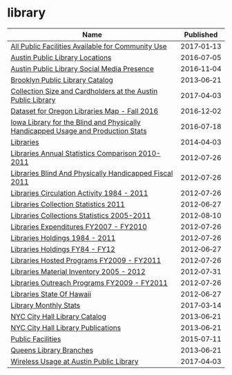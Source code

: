 # library

Name | Published
---- | ---------
[All Public Facilities Available for Community Use](../datasets/mhkm-fwjj.md) | 2017&#x2011;01&#x2011;13
[Austin Public Library Locations](../datasets/tc36-hn4j.md) | 2016&#x2011;07&#x2011;05
[Austin Public Library Social Media Presence](../datasets/qunj-fzvx.md) | 2016&#x2011;11&#x2011;04
[Brooklyn Public Library Catalog](../datasets/ym2h-u9dt.md) | 2013&#x2011;06&#x2011;21
[Collection Size and Cardholders at the Austin Public Library](../datasets/krg6-2bs5.md) | 2017&#x2011;04&#x2011;03
[Dataset for Oregon Libraries Map - Fall 2016](../datasets/wzga-5zdi.md) | 2016&#x2011;12&#x2011;02
[Iowa Library for the Blind and Physically Handicapped Usage and Production Stats](../datasets/p2tq-3x3z.md) | 2016&#x2011;07&#x2011;18
[Libraries](../datasets/tgtv-wr5u.md) | 2014&#x2011;04&#x2011;03
[Libraries Annual Statistics Comparison 2010-2011](../datasets/utt5-rg7n.md) | 2012&#x2011;07&#x2011;26
[Libraries Blind And Physically Handicapped Fiscal 2011](../datasets/nd3u-89v6.md) | 2012&#x2011;07&#x2011;26
[Libraries Circulation Activity 1984 - 2011](../datasets/ky64-e4mx.md) | 2012&#x2011;07&#x2011;26
[Libraries Collection Statistics 2011](../datasets/acuw-fgkq.md) | 2012&#x2011;06&#x2011;27
[Libraries Collections Statistics 2005-2011](../datasets/g4rv-58tp.md) | 2012&#x2011;08&#x2011;10
[Libraries Expenditures FY2007 - FY2010](../datasets/cqxe-ukdd.md) | 2012&#x2011;07&#x2011;26
[Libraries Holdings 1984 - 2011](../datasets/rdtc-xuie.md) | 2012&#x2011;07&#x2011;26
[Libraries Holdings FY84 - FY12](../datasets/n84k-kyxx.md) | 2012&#x2011;06&#x2011;27
[Libraries Hosted Programs FY2009 - FY2011](../datasets/3af5-md85.md) | 2012&#x2011;07&#x2011;26
[Libraries Material Inventory 2005 - 2012](../datasets/cip4-gcsk.md) | 2012&#x2011;07&#x2011;31
[Libraries Outreach Programs FY2009 - FY2011](../datasets/ekm4-ugtg.md) | 2012&#x2011;07&#x2011;26
[Libraries State Of Hawaii](../datasets/jx86-2vch.md) | 2012&#x2011;06&#x2011;27
[Library Monthly Stats](../datasets/m4ev-cuzz.md) | 2017&#x2011;03&#x2011;14
[NYC City Hall Library Catalog](../datasets/gysc-yn4h.md) | 2013&#x2011;06&#x2011;21
[NYC City Hall Library Publications](../datasets/ei8e-zggc.md) | 2013&#x2011;06&#x2011;21
[Public Facilities](../datasets/4u7h-jsge.md) | 2015&#x2011;07&#x2011;11
[Queens Library Branches](../datasets/kh3d-xhq7.md) | 2013&#x2011;06&#x2011;21
[Wireless Usage at Austin Public Library](../datasets/cr83-wy4q.md) | 2017&#x2011;04&#x2011;03


